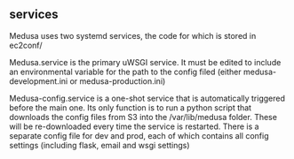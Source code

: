 ## services

Medusa uses two systemd services, the code for which is stored in ec2conf/

Medusa.service is the primary uWSGI service. It must be edited to include an environmental variable for the path to the config filed (either medusa-development.ini or medusa-production.ini)

Medusa-config.service is a one-shot service that is automatically triggered before the main one. Its only function is to run a python script that downloads the config files from S3 into the /var/lib/medusa folder. These will be re-downloaded every time the service is restarted. There is a separate config file for dev and prod, each of which contains all config settings (including flask, email and wsgi settings)
